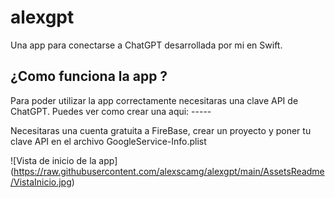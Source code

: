 # alexgpt
Una app para conectarse a ChatGPT desarrollada por mi en Swift.

## ¿Como funciona la app ?
Para poder utilizar la app correctamente necesitaras una clave API de ChatGPT. Puedes ver como crear una aqui: -----

Necesitaras una cuenta gratuita a FireBase, crear un proyecto y poner tu clave API en el archivo GoogleService-Info.plist

![Vista de inicio de la app]
(https://raw.githubusercontent.com/alexscamg/alexgpt/main/AssetsReadme/VistaInicio.jpg)